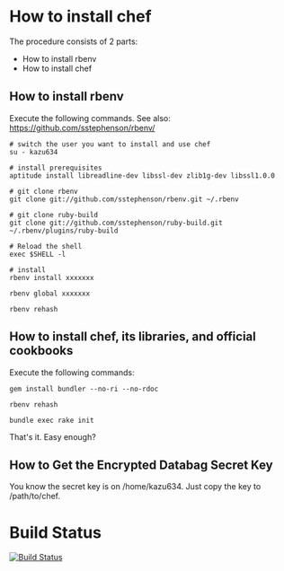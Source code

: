 # How to install chef
The procedure consists of 2 parts:

- How to install rbenv
- How to install chef

## How to install rbenv
Execute the following commands. See also: https://github.com/sstephenson/rbenv/

    # switch the user you want to install and use chef
    su - kazu634

    # install prerequisites
    aptitude install libreadline-dev libssl-dev zlib1g-dev libssl1.0.0

    # git clone rbenv
    git clone git://github.com/sstephenson/rbenv.git ~/.rbenv

    # git clone ruby-build
    git clone git://github.com/sstephenson/ruby-build.git ~/.rbenv/plugins/ruby-build

    # Reload the shell
    exec $SHELL -l

    # install
    rbenv install xxxxxxx

    rbenv global xxxxxxx

    rbenv rehash

## How to install chef, its libraries, and official cookbooks
Execute the following commands:

    gem install bundler --no-ri --no-rdoc

    rbenv rehash

    bundle exec rake init

That's it. Easy enough?

## How to Get the Encrypted Databag Secret Key
You know the secret key is on /home/kazu634.
Just copy the key to /path/to/chef.

# Build Status
[![Build Status](https://api.travis-ci.org/kazu634/chef.png)](https://api.travis-ci.org/kazu634/chef.png)
